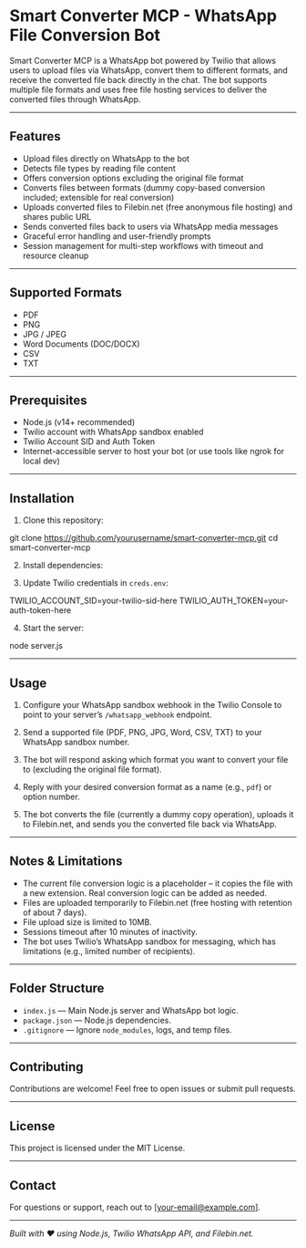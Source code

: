 # Smart Converter MCP - WhatsApp File Conversion Bot

Smart Converter MCP is a WhatsApp bot powered by Twilio that allows users to upload files via WhatsApp, convert them to different formats, and receive the converted file back directly in the chat. The bot supports multiple file formats and uses free file hosting services to deliver the converted files through WhatsApp.

---

## Features

- Upload files directly on WhatsApp to the bot
- Detects file types by reading file content
- Offers conversion options excluding the original file format
- Converts files between formats (dummy copy-based conversion included; extensible for real conversion)
- Uploads converted files to Filebin.net (free anonymous file hosting) and shares public URL
- Sends converted files back to users via WhatsApp media messages
- Graceful error handling and user-friendly prompts
- Session management for multi-step workflows with timeout and resource cleanup

---

## Supported Formats

- PDF
- PNG
- JPG / JPEG
- Word Documents (DOC/DOCX)
- CSV
- TXT

---

## Prerequisites

- Node.js (v14+ recommended)
- Twilio account with WhatsApp sandbox enabled
- Twilio Account SID and Auth Token
- Internet-accessible server to host your bot (or use tools like ngrok for local dev)

---

## Installation

1. Clone this repository:

git clone https://github.com/yourusername/smart-converter-mcp.git
cd smart-converter-mcp


2. Install dependencies:


3. Update Twilio credentials in `creds.env`:

TWILIO_ACCOUNT_SID=your-twilio-sid-here
TWILIO_AUTH_TOKEN=your-auth-token-here


4. Start the server:

node server.js


---

## Usage

1. Configure your WhatsApp sandbox webhook in the Twilio Console to point to your server’s `/whatsapp_webhook` endpoint.

2. Send a supported file (PDF, PNG, JPG, Word, CSV, TXT) to your WhatsApp sandbox number.

3. The bot will respond asking which format you want to convert your file to (excluding the original file format).

4. Reply with your desired conversion format as a name (e.g., `pdf`) or option number.

5. The bot converts the file (currently a dummy copy operation), uploads it to Filebin.net, and sends you the converted file back via WhatsApp.

---

## Notes & Limitations

- The current file conversion logic is a placeholder – it copies the file with a new extension. Real conversion logic can be added as needed.
- Files are uploaded temporarily to Filebin.net (free hosting with retention of about 7 days).
- File upload size is limited to 10MB.
- Sessions timeout after 10 minutes of inactivity.
- The bot uses Twilio’s WhatsApp sandbox for messaging, which has limitations (e.g., limited number of recipients).

---

## Folder Structure

- `index.js` — Main Node.js server and WhatsApp bot logic.
- `package.json` — Node.js dependencies.
- `.gitignore` — Ignore `node_modules`, logs, and temp files.

---

## Contributing

Contributions are welcome! Feel free to open issues or submit pull requests.

---

## License

This project is licensed under the MIT License.

---

## Contact

For questions or support, reach out to [your-email@example.com].

---

*Built with ❤️ using Node.js, Twilio WhatsApp API, and Filebin.net.*


